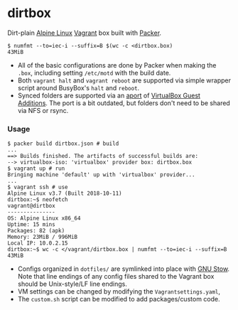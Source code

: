 # dirtbox

Dirt-plain [Alpine Linux][alpine] [Vagrant][vagrant] box built with [Packer][packer].

```console
$ numfmt --to=iec-i --suffix=B $(wc -c <dirtbox.box)
43MiB
```

* All of the basic configurations are done by Packer when making the `.box`, including setting `/etc/motd` with the build date.
* Both `vagrant halt` and `vagrant reboot` are supported via simple wrapper script around BusyBox's `halt` and `reboot`.
* Synced folders are supported via an [aport][aports] of [VirtualBox Guest Additions][aport-guest-additions]. The port is a bit outdated, but folders don't need to be shared via NFS or rsync.

### Usage

```console
$ packer build dirtbox.json # build
...
==> Builds finished. The artifacts of successful builds are:
--> virtualbox-iso: 'virtualbox' provider box: dirtbox.box
$ vagrant up # run
Bringing machine 'default' up with 'virtualbox' provider...
...
$ vagrant ssh # use
Alpine Linux v3.7 (Built 2018-10-11)
dirtbox:~$ neofetch
vagrant@dirtbox
---------------
OS: Alpine Linux x86_64
Uptime: 15 mins
Packages: 82 (apk)
Memory: 23MiB / 996MiB
Local IP: 10.0.2.15
dirtbox:~$ wc -c </vagrant/dirtbox.box | numfmt --to=iec-i --suffix=B
43MiB
```

* Configs organized in `dotfiles/` are symlinked into place with [GNU Stow][stow]. Note that line endings of any config files shared to the Vagrant box should be Unix-style/LF line endings.
* VM settings can be changed by modifying the `Vagrantsettings.yaml`,
* The `custom.sh` script can be modified to add packages/custom code.

[alpine]: https://alpinelinux.org/
[aport-guest-additions]: https://github.com/alpinelinux/aports/tree/master/community/virtualbox-guest-additions
[aports]: https://github.com/alpinelinux/aports
[packer]: https://www.packer.io/
[stow]: https://www.gnu.org/software/stow/
[vagrant]: https://www.vagrantup.com/

<!-- vim: ts=2 sw=2 softtabstop=2 expandtab -->
